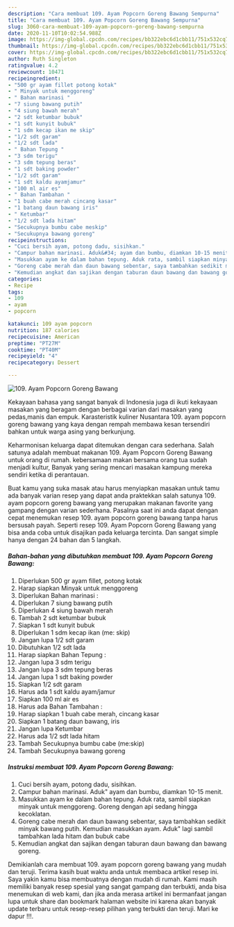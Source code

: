 ```yaml
---
description: "Cara membuat 109. Ayam Popcorn Goreng Bawang Sempurna"
title: "Cara membuat 109. Ayam Popcorn Goreng Bawang Sempurna"
slug: 3060-cara-membuat-109-ayam-popcorn-goreng-bawang-sempurna
date: 2020-11-10T10:02:54.988Z
image: https://img-global.cpcdn.com/recipes/bb322ebc6d1cbb11/751x532cq70/109-ayam-popcorn-goreng-bawang-foto-resep-utama.jpg
thumbnail: https://img-global.cpcdn.com/recipes/bb322ebc6d1cbb11/751x532cq70/109-ayam-popcorn-goreng-bawang-foto-resep-utama.jpg
cover: https://img-global.cpcdn.com/recipes/bb322ebc6d1cbb11/751x532cq70/109-ayam-popcorn-goreng-bawang-foto-resep-utama.jpg
author: Ruth Singleton
ratingvalue: 4.2
reviewcount: 10471
recipeingredient:
- "500 gr ayam fillet potong kotak"
- " Minyak untuk menggoreng"
- " Bahan marinasi "
- "7 siung bawang putih"
- "4 siung bawah merah"
- "2 sdt ketumbar bubuk"
- "1 sdt kunyit bubuk"
- "1 sdm kecap ikan me skip"
- "1/2 sdt garam"
- "1/2 sdt lada"
- " Bahan Tepung "
- "3 sdm terigu"
- "3 sdm tepung beras"
- "1 sdt baking powder"
- "1/2 sdt garam"
- "1 sdt kaldu ayamjamur"
- "100 ml air es"
- " Bahan Tambahan "
- "1 buah cabe merah cincang kasar"
- "1 batang daun bawang iris"
- " Ketumbar"
- "1/2 sdt lada hitam"
- "Secukupnya bumbu cabe meskip"
- "Secukupnya bawang goreng"
recipeinstructions:
- "Cuci bersih ayam, potong dadu, sisihkan."
- "Campur bahan marinasi. Aduk&#34; ayam dan bumbu, diamkan 10-15 menit."
- "Masukkan ayam ke dalam bahan tepung. Aduk rata, sambil siapkan minyak untuk menggoreng. Goreng dengan api sedang hingga kecoklatan."
- "Goreng cabe merah dan daun bawang sebentar, saya tambahkan sedikit minyak bawang putih. Kemudian masukkan ayam. Aduk&#34; lagi sambil tambahkan lada hitam dan bubuk cabe"
- "Kemudian angkat dan sajikan dengan taburan daun bawang dan bawang goreng."
categories:
- Recipe
tags:
- 109
- ayam
- popcorn

katakunci: 109 ayam popcorn 
nutrition: 187 calories
recipecuisine: American
preptime: "PT27M"
cooktime: "PT40M"
recipeyield: "4"
recipecategory: Dessert

---
```



![109. Ayam Popcorn Goreng Bawang](https://img-global.cpcdn.com/recipes/bb322ebc6d1cbb11/751x532cq70/109-ayam-popcorn-goreng-bawang-foto-resep-utama.jpg)

Kekayaan bahasa yang sangat banyak di Indonesia juga di ikuti kekayaan masakan yang beragam dengan berbagai varian dari masakan yang pedas,manis dan empuk. Karasteristik kuliner Nusantara 109. ayam popcorn goreng bawang yang kaya dengan rempah membawa kesan tersendiri bahkan untuk warga asing yang berkunjung.




Keharmonisan keluarga dapat ditemukan dengan cara sederhana. Salah satunya adalah membuat makanan 109. Ayam Popcorn Goreng Bawang untuk orang di rumah. kebersamaan makan bersama orang tua sudah menjadi kultur, Banyak yang sering mencari masakan kampung mereka sendiri ketika di perantauan.

Buat kamu yang suka masak atau harus menyiapkan masakan untuk tamu ada banyak varian resep yang dapat anda praktekkan salah satunya 109. ayam popcorn goreng bawang yang merupakan makanan favorite yang gampang dengan varian sederhana. Pasalnya saat ini anda dapat dengan cepat menemukan resep 109. ayam popcorn goreng bawang tanpa harus bersusah payah.
Seperti resep 109. Ayam Popcorn Goreng Bawang yang bisa anda coba untuk disajikan pada keluarga tercinta. Dan sangat simple hanya dengan 24 bahan dan 5 langkah.


<!--inarticleads1-->

##### Bahan-bahan yang dibutuhkan membuat 109. Ayam Popcorn Goreng Bawang:

1. Diperlukan 500 gr ayam fillet, potong kotak
1. Harap siapkan  Minyak untuk menggoreng
1. Diperlukan  Bahan marinasi :
1. Diperlukan 7 siung bawang putih
1. Diperlukan 4 siung bawah merah
1. Tambah 2 sdt ketumbar bubuk
1. Siapkan 1 sdt kunyit bubuk
1. Diperlukan 1 sdm kecap ikan (me: skip)
1. Jangan lupa 1/2 sdt garam
1. Dibutuhkan 1/2 sdt lada
1. Harap siapkan  Bahan Tepung :
1. Jangan lupa 3 sdm terigu
1. Jangan lupa 3 sdm tepung beras
1. Jangan lupa 1 sdt baking powder
1. Siapkan 1/2 sdt garam
1. Harus ada 1 sdt kaldu ayam/jamur
1. Siapkan 100 ml air es
1. Harus ada  Bahan Tambahan :
1. Harap siapkan 1 buah cabe merah, cincang kasar
1. Siapkan 1 batang daun bawang, iris
1. Jangan lupa  Ketumbar
1. Harus ada 1/2 sdt lada hitam
1. Tambah Secukupnya bumbu cabe (me:skip)
1. Tambah Secukupnya bawang goreng




<!--inarticleads2-->

##### Instruksi membuat  109. Ayam Popcorn Goreng Bawang:

1. Cuci bersih ayam, potong dadu, sisihkan.
1. Campur bahan marinasi. Aduk&#34; ayam dan bumbu, diamkan 10-15 menit.
1. Masukkan ayam ke dalam bahan tepung. Aduk rata, sambil siapkan minyak untuk menggoreng. Goreng dengan api sedang hingga kecoklatan.
1. Goreng cabe merah dan daun bawang sebentar, saya tambahkan sedikit minyak bawang putih. Kemudian masukkan ayam. Aduk&#34; lagi sambil tambahkan lada hitam dan bubuk cabe
1. Kemudian angkat dan sajikan dengan taburan daun bawang dan bawang goreng.




Demikianlah cara membuat 109. ayam popcorn goreng bawang yang mudah dan teruji. Terima kasih buat waktu anda untuk membaca artikel resep ini. Saya yakin kamu bisa membuatnya dengan mudah di rumah. Kami masih memiliki banyak resep spesial yang sangat gampang dan terbukti, anda bisa menemukan di web kami, dan jika anda merasa artikel ini bermanfaat jangan lupa untuk share dan bookmark halaman website ini karena akan banyak update terbaru untuk resep-resep pilihan yang terbukti dan teruji. Mari ke dapur !!!. 
